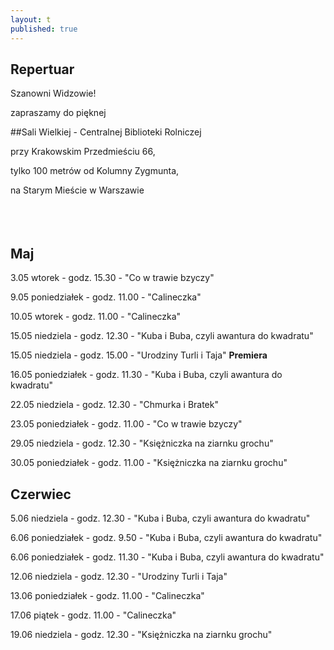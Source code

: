 ```yaml
---
layout: t
published: true
---
```
















## Repertuar  


Szanowni Widzowie!

zapraszamy do pięknej 

##Sali Wielkiej - Centralnej Biblioteki Rolniczej

przy Krakowskim Przedmieściu 66,

tylko 100 metrów od Kolumny Zygmunta, 

na Starym Mieście w Warszawie
<br /><br /><br /><br /> 



## Maj

3.05 wtorek - godz. 15.30 - "Co w trawie bzyczy"   

9.05 poniedziałek - godz. 11.00 - "Calineczka"

10.05 wtorek - godz. 11.00 - "Calineczka"   

15.05 niedziela - godz. 12.30  -  "Kuba i Buba, czyli awantura do kwadratu"

15.05 niedziela - godz. 15.00 - "Urodziny Turli i Taja" ****Premiera****

16.05 poniedziałek - godz. 11.30 - "Kuba i Buba, czyli awantura do kwadratu"

22.05 niedziela - godz. 12.30 - "Chmurka i Bratek"

23.05 poniedziałek - godz. 11.00 - "Co w trawie bzyczy"

29.05 niedziela - godz. 12.30 - "Księżniczka na ziarnku grochu"

30.05 poniedziałek - godz. 11.00 - "Księżniczka na ziarnku grochu"

## Czerwiec

5.06 niedziela - godz. 12.30  -  "Kuba i Buba, czyli awantura do kwadratu"

6.06 poniedziałek - godz. 9.50 - "Kuba i Buba, czyli awantura do kwadratu"

6.06 poniedziałek - godz. 11.30 - "Kuba i Buba, czyli awantura do kwadratu"

12.06 niedziela   - godz. 12.30 - "Urodziny Turli i Taja"

13.06 poniedziałek - godz. 11.00 - "Calineczka"

17.06 piątek 	  - godz. 11.00 - "Calineczka"

19.06 niedziela   - godz. 12.30 - "Księżniczka na ziarnku grochu"

<br /><br />
